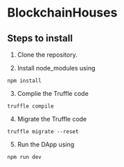 # BlockchainHouses





## Steps to install 

1. Clone the repository.

2. Install node_modules using 

```Node
npm install
```
3. Complie the Truffle code

```Truffle
truffle compile
```
4. Migrate the Truffle code 

```Truffle
truffle migrate --reset 
```
5. Run the DApp using

```Node
npm run dev 
```
